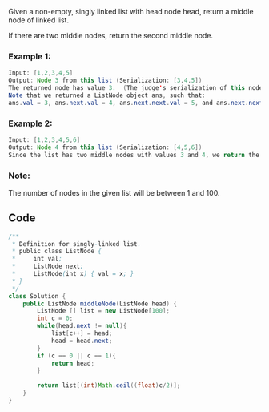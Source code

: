 Given a non-empty, singly linked list with head node head, return a middle node of linked list.

If there are two middle nodes, return the second middle node.

### Example 1:
```java
Input: [1,2,3,4,5]
Output: Node 3 from this list (Serialization: [3,4,5])
The returned node has value 3.  (The judge's serialization of this node is [3,4,5]).
Note that we returned a ListNode object ans, such that:
ans.val = 3, ans.next.val = 4, ans.next.next.val = 5, and ans.next.next.next = NULL.
```
### Example 2:
```java
Input: [1,2,3,4,5,6]
Output: Node 4 from this list (Serialization: [4,5,6])
Since the list has two middle nodes with values 3 and 4, we return the second one.
```

### Note:

The number of nodes in the given list will be between 1 and 100.

## Code
```java
/**
 * Definition for singly-linked list.
 * public class ListNode {
 *     int val;
 *     ListNode next;
 *     ListNode(int x) { val = x; }
 * }
 */
class Solution {
    public ListNode middleNode(ListNode head) {
        ListNode [] list = new ListNode[100];
        int c = 0;
        while(head.next != null){
            list[c++] = head;
            head = head.next;
        }
        if (c == 0 || c == 1){
            return head;
        }
 
        return list[(int)Math.ceil((float)c/2)];
    }
}
```
